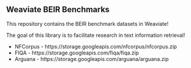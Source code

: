 <h2> Weaviate BEIR Benchmarks </h2>

This repository contains the BEIR benchmark datasets in Weaviate!

The goal of this library is to facilitate research in text information retrieval!

<ul>
  <li> NFCorpus - https://storage.googleapis.com/nfcorpus/nfcorpus.zip </li>
  <li> FIQA - https://storage.googleapis.com/fiqa/fiqa.zip </li>
  <li> Arguana - https://storage.googleapis.com/arguana/arguana.zip </li>
</ul>
